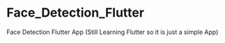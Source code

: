 # Face_Detection_Flutter
Face Detection Flutter App (Still Learning Flutter so it is just a simple App)
